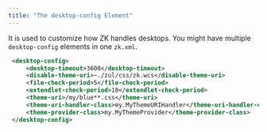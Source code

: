 ```yaml
---
title: "The desktop-config Element"
---
```


It is used to customize how ZK handles desktops. You might have multiple
`desktop-config` elements in one `zk.xml`.

```xml
 <desktop-config>
     <desktop-timeout>3600</desktop-timeout>
     <disable-theme-uri>~./zul/css/zk.wcs</disable-theme-uri>
     <file-check-period>5</file-check-period>
     <extendlet-check-period>10</extendlet-check-period>
     <theme-uri>/my/blue**.css</theme-uri>
     <theme-uri-handler-class>my.MyThemeURIHandler</theme-uri-handler-class>
     <theme-provider-class>my.MyThemeProvider</theme-provider-class>
 </desktop-config>
```
